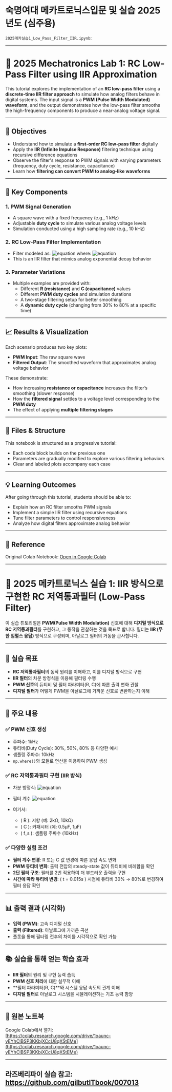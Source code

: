 # 숙명여대 메카트로닉스입문 및 실습 2025년도 (심주용)

`2025메카실습1_Low_Pass_Filter_IIR.ipynb`:


---

# 📘 2025 Mechatronics Lab 1: RC Low-Pass Filter using IIR Approximation

This tutorial explores the implementation of an **RC low-pass filter** using a **discrete-time IIR filter approach** to simulate how analog filters behave in digital systems. The input signal is a **PWM (Pulse Width Modulated) waveform**, and the output demonstrates how the low-pass filter smooths the high-frequency components to produce a near-analog voltage signal.

---

## 🧪 Objectives

- Understand how to simulate a **first-order RC low-pass filter** digitally
- Apply the **IIR (Infinite Impulse Response)** filtering technique using recursive difference equations
- Observe the filter's response to PWM signals with varying parameters (frequency, duty cycle, resistance, capacitance)
- Learn how **filtering can convert PWM to analog-like waveforms**

---

## 🔧 Key Components

### 1. **PWM Signal Generation**
- A square wave with a fixed frequency (e.g., 1 kHz)
- Adjustable **duty cycle** to simulate various analog voltage levels
- Simulation conducted using a high sampling rate (e.g., 10 kHz)

### 2. **RC Low-Pass Filter Implementation**
- Filter modeled as:
 ![equation](https://latex.codecogs.com/png.image?\dpi{150}y[n]=\alpha\cdot{}x[n]+(1-\alpha)\cdot{}y[n-1])
  where:
![equation](https://latex.codecogs.com/png.image?\dpi{150}\alpha=1/(RCf_s+1))
- This is an IIR filter that mimics analog exponential decay behavior

### 3. **Parameter Variations**
- Multiple examples are provided with:
  - Different **R (resistance)** and **C (capacitance)** values
  - Different **PWM duty cycles** and simulation durations
  - A two-stage filtering setup for better smoothing
  - A **dynamic duty cycle** (changing from 30% to 80% at a specific time)

---

## 📈 Results & Visualization

Each scenario produces two key plots:
- **PWM Input**: The raw square wave
- **Filtered Output**: The smoothed waveform that approximates analog voltage behavior

These demonstrate:
- How increasing **resistance or capacitance** increases the filter’s smoothing (slower response)
- How the **filtered signal** settles to a voltage level corresponding to the **PWM duty**
- The effect of applying **multiple filtering stages**

---

## 📂 Files & Structure

This notebook is structured as a progressive tutorial:
- Each code block builds on the previous one
- Parameters are gradually modified to explore various filtering behaviors
- Clear and labeled plots accompany each case

---

## 💡 Learning Outcomes

After going through this tutorial, students should be able to:
- Explain how an RC filter smooths PWM signals
- Implement a simple IIR filter using recursive equations
- Tune filter parameters to control responsiveness
- Analyze how digital filters approximate analog behavior

---

## 📎 Reference

Original Colab Notebook: [Open in Google Colab](https://colab.research.google.com/drive/1oaunc-yEYhClBSP3KKbjXCcU8qXStEMe)


---

# 📘 2025 메카트로닉스 실습 1: IIR 방식으로 구현한 RC 저역통과필터 (Low-Pass Filter)

이 실습 튜토리얼은 **PWM(Pulse Width Modulation)** 신호에 대해 **디지털 방식으로 RC 저역통과필터**를 구현하고, 그 동작을 관찰하는 것을 목표로 합니다. 필터는 **IIR (무한 임펄스 응답)** 방식으로 구성되며, 아날로그 필터의 거동을 근사합니다.

---

## 🎯 실습 목표

- **RC 저역통과필터**의 동작 원리를 이해하고, 이를 디지털 방식으로 구현  
- **IIR 필터**의 차분 방정식을 이용해 필터링 수행  
- **PWM 신호**의 듀티비 및 필터 파라미터(R, C)에 따른 출력 변화 관찰  
- **디지털 필터**가 어떻게 PWM을 아날로그에 가까운 신호로 변환하는지 이해  

---

## 🔧 주요 내용

### ✅ PWM 신호 생성
- 주파수: 1kHz  
- 듀티비(Duty Cycle): 30%, 50%, 80% 등 다양한 예시  
- 샘플링 주파수: 10kHz  
- `np.where()`와 모듈로 연산을 이용하여 PWM 생성  

### ✅ RC 저역통과필터 구현 (IIR 방식)
- 차분 방정식:
 ![equation](https://latex.codecogs.com/png.image?\dpi{150}y[n]=\alpha\cdot{}x[n]+(1-\alpha)\cdot{}y[n-1])

- 필터 계수 ![equation](https://latex.codecogs.com/png.image?\dpi{150}\alpha=1/(RCf_s+1))
- 여기서:
  - \( R \): 저항 (예: 2kΩ, 10kΩ)
  - \( C \): 커패시터 (예: 0.5µF, 1µF)
  - \( f_s \): 샘플링 주파수 (10kHz)

### ✅ 다양한 실험 조건
- **필터 계수 변경**: R 또는 C 값 변경에 따른 응답 속도 변화
- **PWM 듀티비 변화**: 출력 전압의 steady-state 값이 듀티비에 비례함을 확인
- **2단 필터 구조**: 필터를 2번 적용하여 더 부드러운 출력을 구현
- **시간에 따라 듀티비 변경**: \( t = 0.015s \) 시점에 듀티비 30% → 80%로 변경하여 필터 응답 확인

---

## 📊 출력 결과 (시각화)

- **입력 (PWM)**: 고속 디지털 신호
- **출력 (Filtered)**: 아날로그에 가까운 곡선
- 플롯을 통해 필터링 전후의 차이를 시각적으로 확인 가능

---

## 📚 실습을 통해 얻는 학습 효과

- **IIR 필터**의 원리 및 구현 능력 습득  
- **PWM 신호 처리**에 대한 실무적 이해  
- **필터 파라미터(R, C)**와 시스템 응답 속도의 관계 이해  
- **디지털 필터**로 아날로그 시스템을 시뮬레이션하는 기초 능력 함양

---

## 🔗 원본 노트북

Google Colab에서 열기:  
[https://colab.research.google.com/drive/1oaunc-yEYhClBSP3KKbjXCcU8qXStEMe](https://colab.research.google.com/drive/1oaunc-yEYhClBSP3KKbjXCcU8qXStEMe)

---


라즈베리파이 실습 참고: https://github.com/gilbutITbook/007013
---

